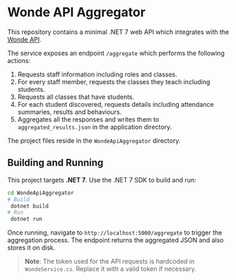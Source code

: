 # Wonde API Aggregator

This repository contains a minimal .NET 7 web API which integrates with the [Wonde API](https://docs.wonde.com/docs/api/sync/).

The service exposes an endpoint `/aggregate` which performs the following actions:

1. Requests staff information including roles and classes.
2. For every staff member, requests the classes they teach including students.
3. Requests all classes that have students.
4. For each student discovered, requests details including attendance summaries, results and behaviours.
5. Aggregates all the responses and writes them to `aggregated_results.json` in the application directory.

The project files reside in the `WondeApiAggregator` directory.

## Building and Running

This project targets **.NET 7**. Use the .NET 7 SDK to build and run:

```bash
cd WondeApiAggregator
# Build
 dotnet build
# Run
 dotnet run
```

Once running, navigate to `http://localhost:5000/aggregate` to trigger the aggregation process. The endpoint returns the aggregated JSON and also stores it on disk.

> **Note**: The token used for the API requests is hardcoded in `WondeService.cs`. Replace it with a valid token if necessary.
